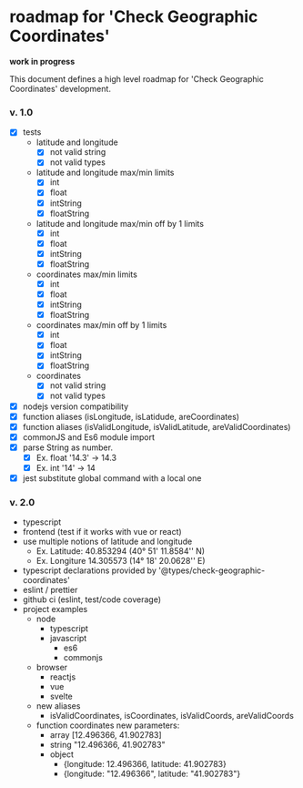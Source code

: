 # roadmap for 'Check Geographic Coordinates'

**work in progress**

This document defines a high level roadmap for 'Check Geographic Coordinates' development.

### v. 1.0

- [x] tests
  - latitude and longitude
    - [x] not valid string
    - [x] not valid types
  - latitude and longitude max/min limits
    - [x] int
    - [x] float
    - [x] intString
    - [x] floatString
  - latitude and longitude max/min off by 1 limits
    - [x] int
    - [x] float
    - [x] intString
    - [x] floatString
  - coordinates max/min limits
    - [x] int
    - [x] float
    - [x] intString
    - [x] floatString
  - coordinates max/min off by 1 limits
    - [x] int
    - [x] float
    - [x] intString
    - [x] floatString
  - coordinates
    - [x] not valid string
    - [x] not valid types
- [x] nodejs version compatibility
- [x] function aliases (isLongitude, isLatidude, areCoordinates)
- [x] function aliases (isValidLongitude, isValidLatitude, areValidCoordinates)
- [x] commonJS and Es6 module import
- [x] parse String as number.
  - [x] Ex. float '14.3' -> 14.3
  - [x] Ex. int '14' -> 14
- [x] jest substitute global command with a local one
### v. 2.0

- typescript
- frontend (test if it works with vue or react)
- use multiple notions of latitude and longitude
  - Ex. Latitude: 40.853294 (40° 51' 11.8584'' N)
  - Ex. Longiture 14.305573 (14° 18' 20.0628'' E)
- typescript declarations provided by '@types/check-geographic-coordinates' 
- eslint / prettier
- github ci (eslint, test/code coverage)
- project examples
  - node
    - typescript
    - javascript 
      - es6
      - commonjs
  - browser
    - reactjs
    - vue
    - svelte
  - new aliases
    - isValidCoordinates, isCoordinates, isValidCoords, areValidCoords
  - function coordinates new parameters:
    - array [12.496366, 41.902783]
    - string "12.496366, 41.902783"
    - object 
      - {longitude: 12.496366, latitude: 41.902783}
      - {longitude: "12.496366", latitude: "41.902783"}